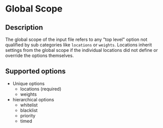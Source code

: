 # Global Scope

## Description

The global scope of the input file refers to any "top level" option not qualified by
sub categories like `locations` or `weights`. Locations inherit settings from the global scope
if the individual locations did not define or override the options themselves.

## Supported options

* Unique options
    * locations (required)
    * weights
* hierarchical options
    * whitelist
    * blacklist
    * priority
    * timed
